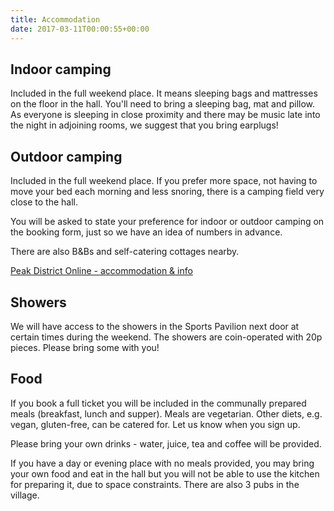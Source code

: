 ```yaml
---
title: Accommodation
date: 2017-03-11T00:00:55+00:00
---
```


## Indoor camping

Included in the full weekend place. It means sleeping bags and mattresses on the floor in the hall. You'll need to bring a sleeping bag, mat and pillow. As everyone is sleeping in close proximity and there may be music late into the night in adjoining rooms, we suggest that you bring earplugs!

## Outdoor camping

Included in the full weekend place. If you prefer more space, not having to move your bed each morning and less snoring, there is a camping field very close to the hall.

You will be asked to state your preference for indoor or outdoor camping on the booking form, just so we have an idea of numbers in advance.

There are also B&amp;Bs and self-catering cottages nearby.

[Peak District Online - accommodation &amp; info](http://www.peakdistrictonline.co.uk/ashover-c2537.html)

## Showers

We will have access to the showers in the Sports Pavilion next door at certain times during the weekend. The showers are coin-operated with 20p pieces. Please bring some with you!

## Food

If you book a full ticket you will be included in the communally prepared meals (breakfast, lunch and supper). Meals are vegetarian. Other diets, e.g. vegan, gluten-free, can be catered for. Let us know when you sign up.

Please bring your own drinks - water, juice, tea and coffee will be provided.

If you have a day or evening place with no meals provided, you may bring your own food and eat in the hall but you will not be able to use the kitchen for preparing it, due to space constraints. There are also 3 pubs in the village.

